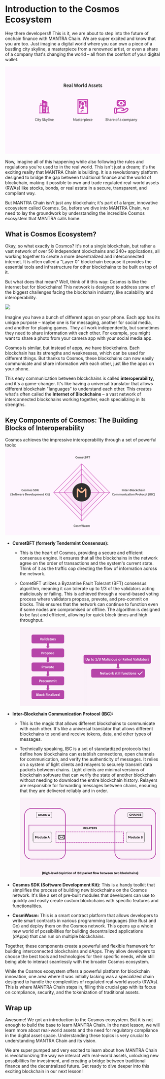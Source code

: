 # Introduction to the Cosmos Ecosystem

Hey there developers!! This is it, we are about to step into the future of onchain finance with MANTRA Chain. We are super excited and know that you are too. Just imagine a digital world where you can own a piece of a bustling city skyline, a masterpiece from a renowned artist, or even a share of a company that's changing the world – all from the comfort of your digital wallet.

![](https://github.com/0xmetaschool/Learning-Projects/blob/main/assests_for_all/assets-for-MANTRA-C1/MANTRA%20C1%20L2%20Image%201.webp?raw=true)

Now, imagine all of this happening while also following the rules and regulations you're used to in the real world. This isn't just a dream; it's the exciting reality that MANTRA Chain is building. It is a revolutionary platform designed to bridge the gap between traditional finance and the world of blockchain, making it possible to own and trade regulated real-world assets (RWAs) like stocks, bonds, or real estate in a secure, transparent, and compliant way.

But MANTRA Chain isn't just any blockchain; it's part of a larger, innovative ecosystem called Cosmos. So, before we dive into MANTRA Chain, we need to lay the groundwork by understanding the incredible Cosmos ecosystem that MANTRA calls home.

## What is Cosmos Ecosystem?

Okay, so what exactly is Cosmos? It's not a single blockchain, but rather a vast network of over 50 independent blockchains and 240+ applications, all working together to create a more decentralized and interconnected internet. It is often called a "Layer 0" blockchain because it provides the essential tools and infrastructure for other blockchains to be built on top of it.

But what does that mean? Well, think of it this way: Cosmos is like the internet but for blockchains! This network is designed to address some of the biggest challenges facing the blockchain industry, like scalability and interoperability.

![](https://github.com/0xmetaschool/Learning-Projects/blob/main/assests_for_all/assets-for-MANTRA-C1/MANTRA%20C1%20L2%20Image%202.webp?raw=true)

Imagine you have a bunch of different apps on your phone. Each app has its unique purpose – maybe one is for messaging, another for social media, and another for playing games. They all work independently, but sometimes they need to share information with each other. For example, you might want to share a photo from your camera app with your social media app.

Cosmos is similar, but instead of apps, we have blockchains. Each blockchain has its strengths and weaknesses, which can be used for different things. But thanks to Cosmos, these blockchains can now easily communicate and share information with each other, just like the apps on your phone.

This easy communication between blockchains is called **interoperability,** and it's a game-changer. It's like having a universal translator that allows different blockchain "languages" to understand each other. This creates what's often called the **Internet of Blockchains** – a vast network of interconnected blockchains working together, each specializing in its strengths.

## Key Components of Cosmos: The Building Blocks of Interoperability
Cosmos achieves the impressive interoperability through a set of powerful tools:
![](https://github.com/0xmetaschool/Learning-Projects/blob/main/assests_for_all/assets-for-MANTRA-C1/MANTRA%20C1%20L2%20Image%203.webp?raw=true)



- **CometBFT (formerly Tendermint Consensus):**
    - This is the heart of Cosmos, providing a secure and efficient consensus engine. It ensures that all the blockchains in the network agree on the order of transactions and the system's current state. Think of it as the traffic cop directing the flow of information across the network.
    - CometBFT utilizes a Byzantine Fault Tolerant (BFT) consensus algorithm, meaning it can tolerate up to 1/3 of the validators acting maliciously or failing. This is achieved through a round-based voting process where validators propose, prevote, and pre-commit on blocks. This ensures that the network can continue to function even if some nodes are compromised or offline. The algorithm is designed to be fast and efficient, allowing for quick block times and high throughput.

        ![](https://github.com/0xmetaschool/Learning-Projects/blob/main/assests_for_all/assets-for-MANTRA-C1/MANTRA%20C1%20L2%20Image%204.webp?raw=true)

- **Inter-Blockchain Communication Protocol (IBC):**
    - This is the magic that allows different blockchains to communicate with each other. It's like a universal translator that allows different blockchains to send and receive tokens, data, and other types of messages.
    - Technically speaking, IBC is a set of standardized protocols that define how blockchains can establish connections, open channels for communication, and verify the authenticity of messages. It relies on a system of light clients and relayers to securely transmit data packets between chains. Light clients are minimal versions of blockchain software that can verify the state of another blockchain without needing to download the entire blockchain history. Relayers are responsible for forwarding messages between chains, ensuring that they are delivered reliably and in order.

        ![](https://github.com/0xmetaschool/Learning-Projects/blob/main/assests_for_all/assets-for-MANTRA-C1/MANTRA%20C1%20L2%20Image%205.webp?raw=true)

- **Cosmos SDK (Software Development Kit):** This is a handy toolkit that simplifies the process of building new blockchains on the Cosmos network. It's like a set of pre-built modules that developers can use to quickly and easily create custom blockchains with specific features and functionalities.
- **CosmWasm:** This is a smart contract platform that allows developers to write smart contracts in various programming languages (like Rust and Go) and deploy them on the Cosmos network. This opens up a whole new world of possibilities for building decentralized applications (dApps) that can run on multiple blockchains.

Together, these components create a powerful and flexible framework for building interconnected blockchains and dApps. They allow developers to choose the best tools and technologies for their specific needs, while still being able to interact seamlessly with the broader Cosmos ecosystem.

While the Cosmos ecosystem offers a powerful platform for blockchain innovation, one area where it was initially lacking was a specialized chain designed to handle the complexities of regulated real-world assets (RWAs). This is where MANTRA Chain steps in, filling this crucial gap with its focus on compliance, security, and the tokenization of traditional assets.

## Wrap up

Awesome! We got an introduction to the Cosmos ecosystem. But it is not enough to build the base to learn MANTRA Chain. In the next lesson, we will learn more about real-world assets and the need for regulatory compliance in the digital asset space. Understanding these topics is very crucial to understanding MANTRA Chain and its vision.

We are super pumped and very excited to learn about how MANTRA Chain is revolutionizing the way we interact with real-world assets, unlocking new possibilities for investment, and creating a bridge between traditional finance and the decentralized future. Get ready to dive deeper into this exciting blockchain in our next lesson!
